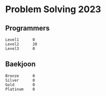 # Problem Solving 2023

## Programmers
```
Level1		0
Level2		20
Level3		0
```

## Baekjoon
```
Bronze		0
Silver		0
Gold		0
Platinum	0
```
